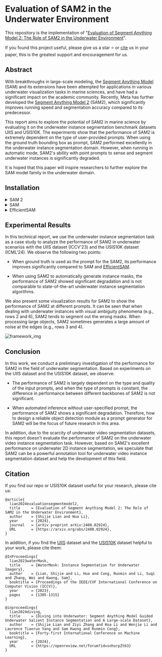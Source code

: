 # Evaluation of SAM2 in the Underwater Environment

This repository is the implementation of "[Evaluation of Segment Anything Model 2: The Role of SAM2 in the Underwater Environment](https://arxiv.org/abs/2408.02924)".

If you found this project useful, please give us a star ⭐️ or [cite](#citation) us in your paper, this is the greatest support and encouragement for us.

## Abstract

With breakthroughs in large-scale modeling, the [Segment Anything Model](https://github.com/facebookresearch/segment-anything) (SAM) and its extensions have been attempted for applications in various underwater visualization tasks in marine sciences, and have had a significant impact on the academic community. Recently, Meta has further developed the [Segment Anything Model 2](https://github.com/facebookresearch/segment-anything-2/tree/main) (SAM2), which significantly improves running speed and segmentation accuracy compared to its predecessor. 

This report aims to explore the potential of SAM2 in marine science by evaluating it on the underwater instance segmentation benchmark datasets UIIS and USIS10K. The experiments show that the performance of SAM2 is extremely dependent on the type of user-provided prompts. When using the ground truth bounding box as prompt, SAM2 performed excellently in the underwater instance segmentation domain. However, when running in automatic mode, SAM2's ability with point prompts to sense and segment underwater instances is significantly degraded.

It is hoped that this paper will inspire researchers to further explore the SAM model family in the underwater domain.

## Installation

<details>
<summary>SAM 2</summary> <br/> 

SAM 2 needs to be installed first before use. The code requires `python>=3.10`, as well as `torch>=2.3.1` and `torchvision>=0.18.1`. Please follow the instructions [here](https://pytorch.org/get-started/locally/) to install both PyTorch and TorchVision dependencies. You can install SAM 2 on a GPU machine using:

```bash
git clone https://github.com/facebookresearch/segment-anything-2.git

cd segment-anything-2; pip install -e .
```

</details>

<details>
<summary>SAM</summary> <br/> 
  
SAM requires `python>=3.8`, as well as `pytorch>=1.7` and `torchvision>=0.8`. Please follow the instructions [here](https://pytorch.org/get-started/locally/) to install both PyTorch and TorchVision dependencies. Installing both PyTorch and TorchVision with CUDA support is strongly recommended.

```
git clone git@github.com:facebookresearch/segment-anything.git
cd segment-anything; pip install -e .
```

</details>

<details>
<summary>EfficientSAM</summary> <br/> 

```
git clone git@github.com:yformer/EfficientSAM.git
cd EfficientSAM; pip install -e .
```

</details>


##  Experimental Results
In this technical report, we use the underwater instance segmentation task as a case study to analyze the performance of SAM2 in underwater scenarios with the UIIS dataset (ICCV'23) and the USIS10K dataset (ICML'24). We observe the following two points:

* When ground truth is used as the prompt for the SAM2, its performance improves significantly compared to SAM and [EfficientSAM](https://github.com/yformer/EfficientSAM).
  
* When using SAM2 to automatically generate instance masks, the performance of SAM2 showed significant degradation and is not comparable to state-of-the-art underwater instance segmentation algorithms.

We also present some visualization results for SAM2 to show the performance of SAM2 at different prompts. It can be seen that when dealing with underwater instances with visual ambiguity phenomena (e.g., rows 2 and 6), SAM2 tends to segment out the wrong masks. When processing large objects, SAM2 sometimes generates a large amount of noise at the edges (e.g., rows 3 and 4).

![framework_img](fig/result.png)

## Conclusion

In this work, we conduct a preliminary investigation of the performance for SAM2 in the field of underwater segmentation. Based on experiments on the UIIS dataset and the USIS10K dataset, we observe:

* The performance of SAM2 is largely dependent on the type and quality of the input prompts, and when the type of prompts is constant, the difference in performance between different backbones of SAM2 is not significant.
  
*  When automated inference without user-specified prompt, the performance of SAM2 shows a significant degradation. Therefore, how to design a reliable object detection module as a prompt generator for SAM2 will be the focus of future research in this area.

In addition, due to the scarcity of underwater video segmentation datasets, this report doesn't evaluate the performance of SAM2 on the underwater video instance segmentation task. However, based on SAM2's excellent performance on underwater 2D instance segmentation, we speculate that SAM2 can be a powerful annotation tool for underwater video instance segmentation dataset and help the development of this field.

## Citation
If you find our repo or USIS10K dataset useful for your research, please cite us:
```
@article{
  lian2024evaluationsegmentmodel2,
  title     = {Evaluation of Segment Anything Model 2: The Role of SAM2 in the Underwater Environment}, 
  author    = {Shijie Lian and Hua Li},
  year      = {2024},
  journal   = {arXiv preprint arXiv:2408.02924},
  URL       = {https://arxiv.org/abs/2408.02924}, 
}
```

In addition, if you find the [UIIS](https://github.com/LiamLian0727/WaterMask) dataset and the [USIS10K](https://github.com/LiamLian0727/USIS10K) dataset helpful to your work, please cite them:
```
@InProceedings{
  lian2023waterMask,
  title     = {WaterMask: Instance Segmentation for Underwater Imagery},
  author    = {Lian, Shijie and Li, Hua and Cong, Runmin and Li, Suqi and Zhang, Wei and Kwong, Sam},
  booktitle = {Proceedings of the IEEE/CVF International Conference on Computer Vision (ICCV)},
  year      = {2023},
  pages     = {1305-1315}
}

@inproceedings{
  lian2024diving,
  title     = {Diving into Underwater: Segment Anything Model Guided Underwater Salient Instance Segmentation and A Large-scale Dataset},
  author    = {Shijie Lian and Ziyi Zhang and Hua Li and Wenjie Li and Laurence Tianruo Yang and Sam Kwong and Runmin Cong},
  booktitle = {Forty-first International Conference on Machine Learning},
  year      = {2024},
  URL       = {https://openreview.net/forum?id=snhurpZt63}
}
```
